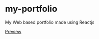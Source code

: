 # my-portfolio
My Web based portfolio made using Reactjs

<a href="http://hamza-59.web.app/">Preview</a>
